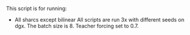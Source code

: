 This script is for running:
- All sharcs except bilinear
All scripts are run 3x with different seeds on dgx. The batch size is 8. Teacher forcing set to 0.7. 
